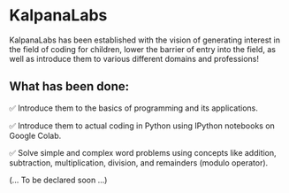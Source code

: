 # KalpanaLabs

KalpanaLabs has been established with the vision of generating interest in the field of coding for children, lower the barrier of entry into the field, as well as introduce them to various different domains and professions!

## What has been done:

✅ Introduce them to the basics of programming and its applications.

✅ Introduce them to actual coding in Python using IPython notebooks on Google Colab.

✅ Solve simple and complex word problems using concepts like addition, subtraction, multiplication, division, and remainders (modulo operator).

(... To be declared soon ...)
